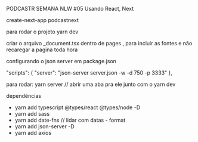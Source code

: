 PODCASTR
SEMANA NLW #05
Usando React, Next

create-next-app podcastnext

para rodar o projeto
yarn dev

criar o arquivo \_document.tsx dentro de pages , para incluir as fontes e não recaregar a pagina toda hora

configurando o json server em package.json

"scripts": {
"server": "json-server server.json -w -d 750 -p 3333"
},

para rodar: yarn server // abrir uma aba pra ele junto com o yarn dev

dependências

- yarn add typescript @types/react @types/node -D
- yarn add sass
- yarn add date-fns // lidar com datas - format
- yarn add json-server -D
- yarn add axios
